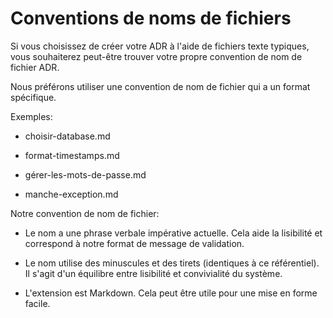 # Conventions de noms de fichiers

Si vous choisissez de créer votre ADR à l'aide de fichiers texte typiques, vous souhaiterez peut-être trouver votre propre convention de nom de fichier ADR.

Nous préférons utiliser une convention de nom de fichier qui a un format spécifique.

Exemples:

   * choisir-database.md

   * format-timestamps.md

   * gérer-les-mots-de-passe.md

   * manche-exception.md

Notre convention de nom de fichier:

   * Le nom a une phrase verbale impérative actuelle. Cela aide la lisibilité et correspond à notre format de message de validation.

   * Le nom utilise des minuscules et des tirets (identiques à ce référentiel). Il s'agit d'un équilibre entre lisibilité et convivialité du système.

   * L'extension est Markdown. Cela peut être utile pour une mise en forme facile.